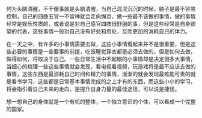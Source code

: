 何为头脑清醒，不干傻事就是头脑清醒，当自己混混沉沉的时候，脑子是最不容易控制，自己的四肢五官一不留神就会走向懈怠，做一些最不该做的事情，做的事情经常是娱乐性质的，或者说是对自己感官四肢很舒服的事，但是这些经常是自身欲望的代表，这些事情一般对自己没有好处和用处，反而更加的消耗自己的体力。

在一天之中，有许多的小事情需要去做，这些小事情看起来并不是很重要，但是这些必要的事情是一些要事的前提，吃饭睡觉穿衣都是必须去做的，但是如何去做，做得如何，将取决于自己。一些日常生活中不起眼的小事情却是决定很多大事情，当细心的梳理一些这些事情就会发现，看电视看视频，玩游戏将是最不应该去做的事情，这些东西是最消耗自己时间和精力的事情，渐渐的就会发现最难能可贵的就是看书学习，这些都是日常基本事情完成的之上才有的东西，而这些小小的学习，将会指引着自己未来的走向，是提升自身力量的最佳途径，可以说是捷径。

想一想自己的身体就是一个有机的整体，一个独立意识的个体，可以看成一个完整的国家。